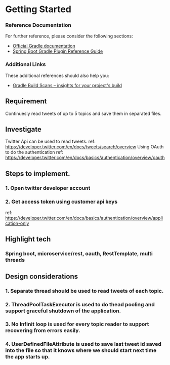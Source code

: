 # Getting Started

### Reference Documentation
For further reference, please consider the following sections:

* [Official Gradle documentation](https://docs.gradle.org)
* [Spring Boot Gradle Plugin Reference Guide](https://docs.spring.io/spring-boot/docs/2.1.9.RELEASE/gradle-plugin/reference/html/)

### Additional Links
These additional references should also help you:

* [Gradle Build Scans – insights for your project's build](https://scans.gradle.com#gradle)

## Requirement
Continuesly read tweets of up to 5 topics and save them in separated files.

## Investigate
Twitter Api can be used to read tweets.
ref: https://developer.twitter.com/en/docs/tweets/search/overview
Using OAuth to do the authentication
ref: https://developer.twitter.com/en/docs/basics/authentication/overview/oauth 

## Steps to implement.
### 1. Open twitter developer account
### 2. Get access token using customer api keys
ref: https://developer.twitter.com/en/docs/basics/authentication/overview/application-only

## Highlight tech
### Spring boot, microservice/rest, oauth, RestTemplate, multi threads


## Design considerations
### 1. Separate thread should be used to read tweets of each topic.
### 2. ThreadPoolTaskExecutor is used to do thead pooling and support graceful shutdown of the application.
### 3. No Infinit loop is used for every topic reader to support recovering from errors easily.
### 4. UserDefinedFileAttribute is used to save last tweet id saved into the file so that it knows where we should start next time the app starts up.

